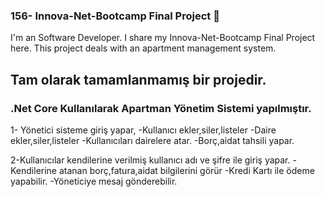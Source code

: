 ﻿
###  156- Innova-Net-Bootcamp Final Project  👋


 
 <p align="center">

  
 I'm an Software Developer. I share my Innova-Net-Bootcamp Final Project here.  This project deals with an apartment management system.
  
 <p align="center">
 


##   Tam olarak tamamlanmamış bir projedir.
### .Net Core Kullanılarak Apartman Yönetim Sistemi yapılmıştır.

1- Yönetici sisteme giriş yapar, 
 -Kullanıcı ekler,siler,listeler
 -Daire ekler,siler,listeler
 -Kullanıcıları dairelere atar.
 -Borç,aidat tahsili yapar.

2-Kullanıcılar kendilerine verilmiş kullanıcı adı ve şifre ile giriş yapar.
-Kendilerine atanan borç,fatura,aidat bilgilerini görür
-Kredi Kartı ile ödeme yapabilir.
-Yöneticiye mesaj gönderebilir.


